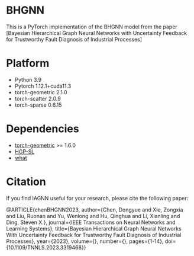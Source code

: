 # BHGNN
This is a PyTorch implementation of the BHGNN model from the paper [Bayesian Hierarchical Graph Neural Networks with Uncertainty Feedback for Trustworthy 
Fault Diagnosis of Industrial Processes]

# Platform
- Python                             3.9
- Pytorch                            1.12.1+cuda11.3
- torch-geometric                    2.1.0
- torch-scatter                      2.0.9
- torch-sparse                       0.6.15

# Dependencies

* [torch-geometric](https://github.com/rusty1s/pytorch_geometric) >= 1.6.0
* [HGP-SL](https://github.com/cszhangzhen/HGP-SL)
* [what](https://github.com/hmi88/what)

# Citation
If you find IAGNN useful for your research, please cite the following paper:

@ARTICLE{chenBHGNN2023,
  author={Chen, Dongyue and Xie, Zongxia and Liu, Ruonan and Yu, Wenlong and Hu, Qinghua and Li, Xianling and Ding, Steven X.},
  journal={IEEE Transactions on Neural Networks and Learning Systems}, 
  title={Bayesian Hierarchical Graph Neural Networks With Uncertainty Feedback for Trustworthy Fault Diagnosis of Industrial Processes}, 
  year={2023},
  volume={},
  number={},
  pages={1-14},
  doi={10.1109/TNNLS.2023.3319468}}
